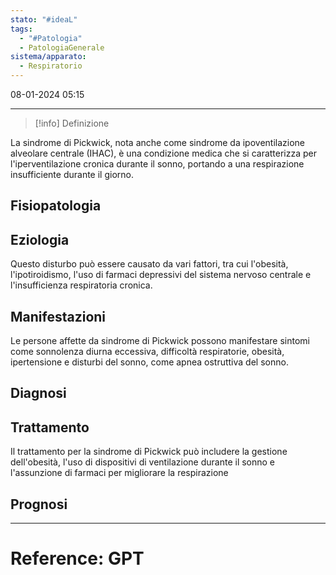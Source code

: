 ```yaml
---
stato: "#ideaL"
tags:
  - "#Patologia"
  - PatologiaGenerale
sistema/apparato:
  - Respiratorio
---
```

08-01-2024 05:15

--- 

>[!info] Definizione
>
La sindrome di Pickwick, nota anche come sindrome da ipoventilazione alveolare centrale (IHAC), è una condizione medica che si caratterizza per l'iperventilazione cronica durante il sonno, portando a una respirazione insufficiente durante il giorno. 


## Fisiopatologia
## Eziologia
Questo disturbo può essere causato da vari fattori, tra cui l'obesità, l'ipotiroidismo, l'uso di farmaci depressivi del sistema nervoso centrale e l'insufficienza respiratoria cronica.
## Manifestazioni

Le persone affette da sindrome di Pickwick possono manifestare sintomi come sonnolenza diurna eccessiva, difficoltà respiratorie, obesità, ipertensione e disturbi del sonno, come apnea ostruttiva del sonno.

## Diagnosi

## Trattamento
Il trattamento per la sindrome di Pickwick può includere la gestione dell'obesità, l'uso di dispositivi di ventilazione durante il sonno e l'assunzione di farmaci per migliorare la respirazione

## Prognosi













--- 
# Reference: GPT